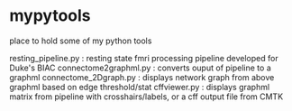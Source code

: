 # mypytools
place to hold some of my python tools

resting_pipeline.py : resting state fmri processing pipeline developed for Duke's BIAC
connectome2graphml.py : converts ouput of pipeline to a graphml
connectome_2Dgraph.py : displays network graph from above graphml based on edge threshold/stat
cffviewer.py : displays graphml matrix from pipeline with crosshairs/labels, or a cff output file from CMTK
